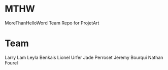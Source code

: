 # MTHW
MoreThanHelloWord Team 
Repo for ProjetArt

# Team 
Larry Lam
Leyla Benkais
Lionel Urfer
Jade Perroset 
Jeremy Bourqui
Nathan Fourel
